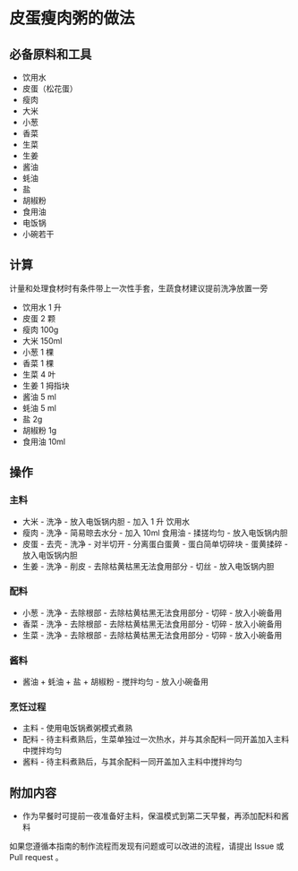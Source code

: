 # 皮蛋瘦肉粥的做法

## 必备原料和工具

* 饮用水
* 皮蛋（松花蛋）
* 瘦肉
* 大米
* 小葱
* 香菜
* 生菜
* 生姜
* 酱油
* 蚝油
* 盐
* 胡椒粉
* 食用油
* 电饭锅
* 小碗若干

## 计算

计量和处理食材时有条件带上一次性手套，生蔬食材建议提前洗净放置一旁

* 饮用水 1 升
* 皮蛋 2 颗
* 瘦肉 100g
* 大米 150ml
* 小葱 1 棵
* 香菜 1 棵
* 生菜 4 叶
* 生姜 1 拇指块
* 酱油 5 ml
* 蚝油 5 ml
* 盐 2g
* 胡椒粉 1g
* 食用油 10ml

## 操作

### 主料

* 大米 - 洗净 - 放入电饭锅内胆 - 加入 1 升 饮用水
* 瘦肉 - 洗净 - 简易晾去水分 - 加入 10ml 食用油 - 揉搓均匀 - 放入电饭锅内胆
* 皮蛋 - 去壳 - 洗净 - 对半切开 - 分离蛋白蛋黄 - 蛋白简单切碎块 - 蛋黄揉碎 - 放入电饭锅内胆
* 生姜 - 洗净 - 削皮 - 去除枯黄枯黑无法食用部分 - 切丝 - 放入电饭锅内胆

### 配料

* 小葱 - 洗净 - 去除根部 - 去除枯黄枯黑无法食用部分 - 切碎 - 放入小碗备用
* 香菜 - 洗净 - 去除根部 - 去除枯黄枯黑无法食用部分 - 切碎 - 放入小碗备用
* 生菜 - 洗净 - 去除根部 - 去除枯黄枯黑无法食用部分 - 切碎 - 放入小碗备用

### 酱料

* 酱油 + 蚝油 + 盐 + 胡椒粉 - 搅拌均匀 - 放入小碗备用

### 烹饪过程

* 主料 - 使用电饭锅煮粥模式煮熟
* 配料 - 待主料煮熟后，生菜单独过一次热水，并与其余配料一同开盖加入主料中搅拌均匀
* 酱料 - 待主料煮熟后，与其余配料一同开盖加入主料中搅拌均匀

## 附加内容

* 作为早餐时可提前一夜准备好主料，保温模式到第二天早餐，再添加配料和酱料

如果您遵循本指南的制作流程而发现有问题或可以改进的流程，请提出 Issue 或 Pull request 。
